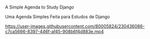 A Simple Agenda to Study Django

Uma Agenda Simples Feita para Estudos de Django<br>




https://user-images.githubusercontent.com/80005824/230436086-c7ca5666-8397-446f-af45-908b6f4d883e.mp4

